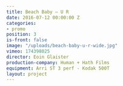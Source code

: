 ```yaml
---
title: Beach Baby — U R
date: 2016-07-12 00:00:00 Z
categories:
- promo
position: 3
is-front: false
image: "/uploads/beach-baby-u-r-wide.jpg"
vimeo: 174398025
director: Eoin Glaister
production-company: Human + Hath Films
equipment: Arri ST 3 perf - Kodak 500T
layout: project
---
```


